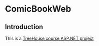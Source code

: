 # ComicBookWeb

## Introduction
This is a [TreeHouse course ASP.NET project](https://teamtreehouse.com/tracks/aspnet-web-development) 